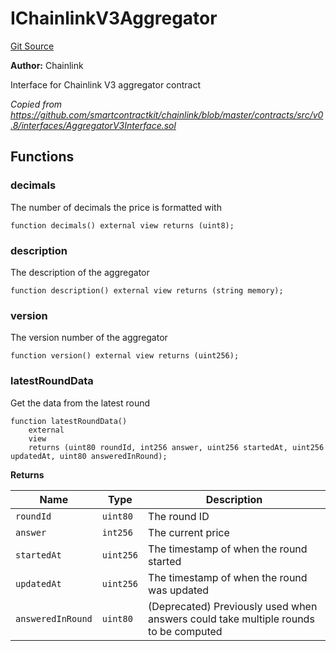 # IChainlinkV3Aggregator
[Git Source](https://github.com/stakewise/v3-core/blob/c4059a64871829ca60ea58f054baf8eb13d3572a/contracts/interfaces/IChainlinkV3Aggregator.sol)

**Author:**
Chainlink

Interface for Chainlink V3 aggregator contract

*Copied from https://github.com/smartcontractkit/chainlink/blob/master/contracts/src/v0.8/interfaces/AggregatorV3Interface.sol*


## Functions
### decimals

The number of decimals the price is formatted with


```solidity
function decimals() external view returns (uint8);
```

### description

The description of the aggregator


```solidity
function description() external view returns (string memory);
```

### version

The version number of the aggregator


```solidity
function version() external view returns (uint256);
```

### latestRoundData

Get the data from the latest round


```solidity
function latestRoundData()
    external
    view
    returns (uint80 roundId, int256 answer, uint256 startedAt, uint256 updatedAt, uint80 answeredInRound);
```
**Returns**

|Name|Type|Description|
|----|----|-----------|
|`roundId`|`uint80`|The round ID|
|`answer`|`int256`|The current price|
|`startedAt`|`uint256`|The timestamp of when the round started|
|`updatedAt`|`uint256`|The timestamp of when the round was updated|
|`answeredInRound`|`uint80`|(Deprecated) Previously used when answers could take multiple rounds to be computed|


